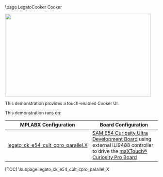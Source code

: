 \page LegatoCooker Cooker

<img src="legato_cooker.png" width="480" height="272" />

This demonstration provides a touch-enabled Cooker UI.

This demonstration runs on: 

| MPLABX Configuration | Board Configuration |
| -------------------- | ------------------- |
| [legato_ck_e54_cult_cpro_parallel.X](legato_ck_e54_cult_cpro_parallel_X.html)| [SAM E54 Curiosity Ultra Development Board](https://www.microchip.com/Developmenttools/ProductDetails/DM320210) using external ILI9488 controller to drive the [maXTouch® Curiosity Pro Board](https://www.microchip.com/Developmenttools/ProductDetails/AC320007) |

[TOC]
\subpage legato_ck_e54_cult_cpro_parallel_X